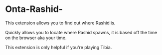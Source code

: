Onta-Rashid-
============
This extension allows you to find out where Rashid is.

Quickly allows you to locate where Rashid spawns, it is based off the time on the browser aka your time.

This extension is only helpful if you're playing Tibia.